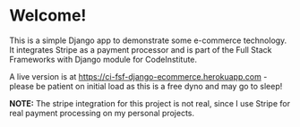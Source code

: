 # Welcome! 

This is a simple Django app to demonstrate some e-commerce technology. It integrates Stripe as a payment processor and is part of the Full Stack Frameworks with Django module for CodeInstitute.

A live version is at https://ci-fsf-django-ecommerce.herokuapp.com - please be patient on initial load as this is a free dyno and may go to sleep!

**NOTE:** The stripe integration for this project is not real, since I use Stripe for real payment processing on my personal projects.